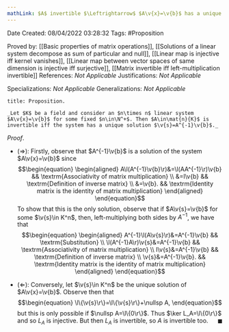 ```yaml
---
mathLink: $A$ invertible $\Leftrightarrow$ $A\v{x}=\v{b}$ has a unique solution
---
```


<div class="topSpace"></div>

Date Created: 08/04/2022 03:28:32
Tags: #Proposition

Proved by: [[Basic properties of matrix operations]], [[Solutions of a linear system decompose as sum of particular and null]], [[Linear map is injective iff kernel vanishes]], [[Linear map between vector spaces of same dimension is injective iff surjective]], [[Matrix invertible iff left-multiplication invertible]]
References: _Not Applicable_
Justifications: _Not Applicable_

Specializations: _Not Applicable_
Generalizations: _Not Applicable_

``` ad-Proposition
title: Proposition.

_Let $K$ be a field and consider an $n\times n$ linear system $A\v{x}=\v{b}$ for some fixed $n\in\N^+$. Then $A\in\mat{n}{K}$ is invertible iff the system has a unique solution $\v{s}=A^{-1}\v{b}$._

```

_Proof_.
* ($\Rightarrow$): Firstly, observe that $A^{-1}\v{b}$ is a solution of the system $A\v{x}=\v{b}$ since
$$\begin{equation}
    \begin{aligned}
        A\l(A^{-1}\v{b}\r)&=\l(AA^{-1}\r)\v{b} && \textrm{Associativity of matrix multiplication} \\
        &=I\v{b} && \textrm{Definition of inverse matrix} \\
        &=\v{b}. && \textrm{Identity matrix is the identity of matrix multiplication}
    \end{aligned}
\end{equation}$$
To show that this is the only solution, observe that if $A\v{s}=\v{b}$ for some $\v{s}\in K^n$, then, left-multiplying both sides by $A^{-1}$, we have that
$$\begin{equation}
    \begin{aligned}
        A^{-1}\l(A\v{s}\r)&=A^{-1}\v{b} && \textrm{Substitution} \\
        \l(A^{-1}A\r)\v{s}&=A^{-1}\v{b} && \textrm{Associativity of matrix multiplication} \\
        I\v{s}&=A^{-1}\v{b} && \textrm{Definition of inverse matrix} \\
        \v{s}&=A^{-1}\v{b}. && \textrm{Identity matrix is the identity of matrix multiplication}
    \end{aligned}
\end{equation}$$

* ($\Leftarrow$): Conversely, let $\v{s}\in K^n$ be the unique solution of $A\v{x}=\v{b}$. Observe then that
$$\begin{equation}
    \l\{\v{s}\r\}=\l\{\v{s}\r\}+\nullsp A,
\end{equation}$$
but this is only possible if $\nullsp A=\l\{0\r\}$. Thus $\ker L_A=\l\{0\r\}$ and so $L_A$ is injective. But then $L_A$ is invertible, so $A$ is invertible too.<span style="float:right;">$\blacksquare$</span>
